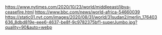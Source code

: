https://www.nytimes.com/2020/10/23/world/middleeast/libya-ceasefire.html
https://www.bbc.com/news/world-africa-54660039
https://static01.nyt.com/images/2020/08/31/world/31sudan2/merlin_176403636_8dbd819e-eee6-4637-be8f-9c9782375bf1-superJumbo.jpg?quality=90&auto=webp
